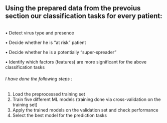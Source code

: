  ## Using the prepared data from the prevoius section our classification tasks for every patient:
 ###### 
• Detect virus type and presence

• Decide whether he is “at risk” patient

• Decide whether he is a potentially “super-spreader”

• Identify which factors (features) are more significant for the above classification tasks
###### I have done the following steps :
1. Load the preprocessed training set
2. Train five different ML models (training done via cross-validation on the training set)
3. Apply the trained models on the validation set and check performance
4. Select the best model for the prediction tasks

